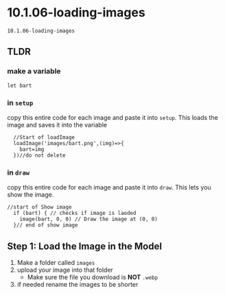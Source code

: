# 10.1.06-loading-images
```
10.1.06-loading-images
```
## TLDR
### make a variable
```
let bart
```

### in `setup`
copy this entire code for each image and paste it into `setup`. This loads the image and saves it into the variable
```
  //Start of loadImage
  loadImage('images/bart.png',(img)=>{
    bart=img
  })//do not delete
```


### in `draw`
copy this entire code for each image and paste it into `draw`. This lets you show the image. 
```
//start of Show image
  if (bart) { // checks if image is laoded
    image(bart, 0, 0) // Draw the image at (0, 0)
  }// end of show image
```

## Step 1: Load the Image in the Model 

1. Make a folder called `images`
2. upload your image into that folder
   * Make sure the file you download is **NOT** `.webp`
 4. if needed rename the images to be shorter

```javascript
let bart; // step 1 make an empty variable to hold your image

function setup() {
  createCanvas(800, 600);

  //Start of loadImage
  loadImage('images/bart.png', (img)=>{
    bart=img
  })// end of loadImage


}// end of setup
```

---

## Step 2: Display the Image in View

Draw the image **after it’s loaded** by checking if `bart` exists.

```javascript
function draw() {
  background(220);

//start of Show image
  if (bart) { // checks if image is laoded
    image(bart, 0, 0) // Draw the image at (0, 0)
  }// end of show image


}// end of draw()
```

---

## Step 3: Adjust Image Properties

Add width and height to change how the image is displayed.

```javascript
function draw() {
  background(220);

//start of Show image
  if (bart) {
    image(bart, 50, 50, 200, 200) // x, y, width, height
  }// end of show image



}// end of draw
```

---

## Step 4: Working with Multiple Images

Use the same approach with multiple `loadImage()` calls and arrow functions.

```javascript
let bart
let lisa

function setup() {
  createCanvas(800, 600);

  //Start of loadImage
  loadImage('images/bart.png', (img)=>{
    bart=img
  })// end of loadImage


  //Start of loadImage
  loadImage('images/lisa.png', (img)=>{
    lisa=img
  })// end of loadImage



}//end of setup

function draw() {
  background(220);

//start of Show image
  if (bart) {
    image(bart, 0, 0, 200, 200);
  }// end of show image


//start of Show image
  if (lisa) {
    image(lisa, 220, 0, 200, 200);
  }// end of show image


}//end of draw()
```

## Bonus Tips
* Try `tint()` to recolor images: `tint(255, 0, 0); // red`



